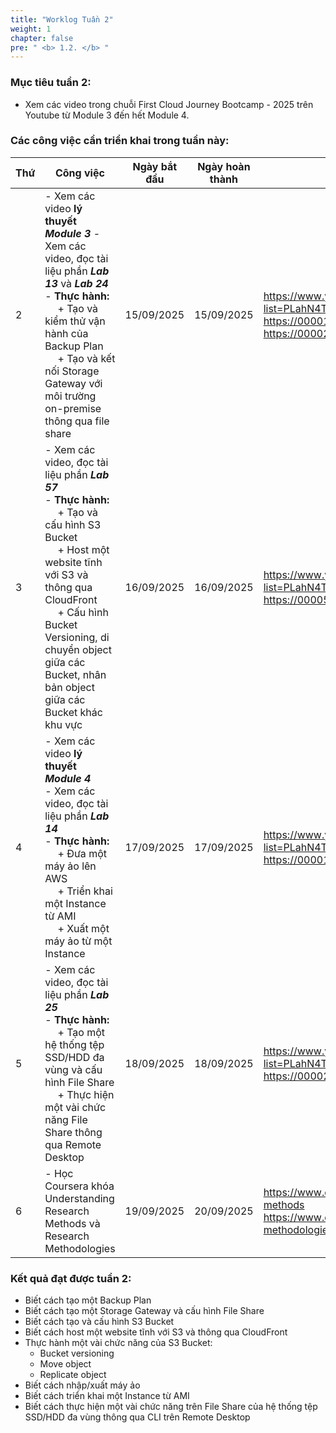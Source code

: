 ```yaml
---
title: "Worklog Tuần 2"
weight: 1
chapter: false
pre: " <b> 1.2. </b> "
---
```


### Mục tiêu tuần 2:

* Xem các video trong chuỗi First Cloud Journey Bootcamp - 2025 trên Youtube từ Module 3 đến hết Module 4.

### Các công việc cần triển khai trong tuần này:
| Thứ | Công việc                                                                                                                                                                                                                                                                                                   | Ngày bắt đầu | Ngày hoàn thành | Nguồn tài liệu                                                                                                                                                   |
| --- | ----------------------------------------------------------------------------------------------------------------------------------------------------------------------------------------------------------------------------------------------------------------------------------------------------------- | ------------ | --------------- | ---------------------------------------------------------------------------------------------------------------------------------------------------------------- |
| 2   | - Xem các video **lý thuyết** **<i>Module 3</i>** - Xem các video, đọc tài liệu phần **<i>Lab 13</i>** và **<i>Lab 24</i>** <br> - **Thực hành:** <br>&emsp; + Tạo và kiểm thử vận hành của Backup Plan <br>&emsp; + Tạo và kết nối Storage Gateway với môi trường on-premise thông qua file share          | 15/09/2025   | 15/09/2025      | <https://www.youtube.com/playlist?list=PLahN4TLWtox2a3vElknwzU_urND8hLn1i> <br> <https://000013.awsstudygroup.com/vi> <br> <https://000024.awsstudygroup.com/vi> |
| 3   | - Xem các video, đọc tài liệu phần **<i>Lab 57</i>** <br> - **Thực hành:** <br>&emsp; + Tạo và cấu hình S3 Bucket <br>&emsp; + Host một website tĩnh với S3 và thông qua CloudFront <br>&emsp; + Cấu hình Bucket Versioning, di chuyển object giữa các Bucket, nhân bản object giữa các Bucket khác khu vực | 16/09/2025   | 16/09/2025      | <https://www.youtube.com/playlist?list=PLahN4TLWtox2a3vElknwzU_urND8hLn1i> <br> <https://000057.awsstudygroup.com/vi>                                            |
| 4   | - Xem các video **lý thuyết** **<i>Module 4</i>** <br> - Xem các video, đọc tài liệu phần **<i>Lab 14</i>** <br> - **Thực hành:** <br>&emsp; + Đưa một máy ảo lên AWS <br>&emsp; + Triển khai một Instance từ AMI <br>&emsp; + Xuất một máy ảo từ một Instance                                              | 17/09/2025   | 17/09/2025      | <https://www.youtube.com/playlist?list=PLahN4TLWtox2a3vElknwzU_urND8hLn1i> <br> <https://000014.awsstudygroup.com/vi>                                            |
| 5   | - Xem các video, đọc tài liệu phần **<i>Lab 25</i>** <br> - **Thực hành:** <br>&emsp; + Tạo một hệ thống tệp SSD/HDD đa vùng và cấu hình File Share <br>&emsp; + Thực hiện một vài chức năng File Share thông qua Remote Desktop                                                                            | 18/09/2025   | 18/09/2025      | <https://www.youtube.com/playlist?list=PLahN4TLWtox2a3vElknwzU_urND8hLn1i> <br> <https://000025.awsstudygroup.com/vi>                                            |
| 6   | - Học Coursera khóa Understanding Research Methods và Research Methodologies                                                                                                                                                                                                                                | 19/09/2025   | 20/09/2025      | <https://www.coursera.org/learn/research-methods> <br> https://www.coursera.org/learn/research-methodologies                                                     |


### Kết quả đạt được tuần 2:

* Biết cách tạo một Backup Plan
* Biết cách tạo một Storage Gateway và cấu hình File Share
* Biết cách tạo và cấu hình S3 Bucket
* Biết cách host một website tĩnh với S3 và thông qua CloudFront
* Thực hành một vài chức năng của S3 Bucket:
  * Bucket versioning
  * Move object 
  * Replicate object 
* Biết cách nhập/xuất máy ảo 
* Biết cách triển khai một Instance từ AMI
* Biết cách thực hiện một vài chức năng trên File Share của hệ thống tệp SSD/HDD đa vùng thông qua CLI trên Remote Desktop


